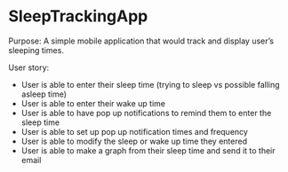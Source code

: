 # SleepTrackingApp

Purpose: A simple mobile application that would track and display user’s sleeping times.


User story:

-	User is able to enter their sleep time (trying to sleep vs possible falling asleep time)
-	User is able to enter their wake up time
-	User is able to have pop up notifications to remind them to enter the sleep time
-	User is able to set up pop up notification times and frequency
-	User is able to modify the sleep or wake up time they entered
-	User is able to make a graph from their sleep time and send it to their email
